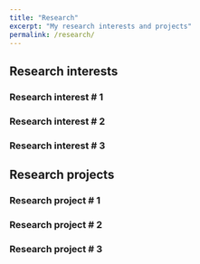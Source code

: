 ```yaml
---
title: "Research"
excerpt: "My research interests and projects"
permalink: /research/
---
```


## Research interests
### Research interest # 1
### Research interest # 2
### Research interest # 3



## Research projects
### Research project # 1
### Research project # 2
### Research project # 3

